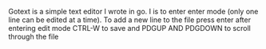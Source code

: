 Gotext is a simple text editor I wrote in go.
I is to enter enter mode (only one line can be edited at a time). To add a new line to the file press enter after entering edit mode 
CTRL-W to save 
and PDGUP AND PDGDOWN to scroll through the file
